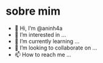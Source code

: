# sobre mim

- 👋 Hi, I’m @aninh4a
- 👀 I’m interested in ...
- 🌱 I’m currently learning ...
- 💞️ I’m looking to collaborate on ...
- 📫 How to reach me ...

<!---
aninh4a/aninh4a is a ✨ special ✨ repository because its `README.md` (this file) appears on your GitHub profile.
You can click the Preview link to take a look at your changes.
--->
